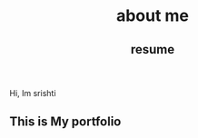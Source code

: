 <html>
<head>
<meta charset="UTF-8">
        <meta name="viewport" content="width=device-width, initial-scale=1.0">
<!--=============== FAVICON ===============-->
        <link rel="shortcut icon" href="" type="image/x-icon">
        <!--=============== SWIPER CSS ===============-->
        <link rel="stylesheet" href="task.css">
<!--=============== CSS ===============-->
        <link rel="stylesheet" href="task.css">
 <title> Responsive portfolio website Ansel </title>
    </head>
    <body>
        <!--=============== HEADER ===============-->
        <header class="header" id="header">
                <h1>about me</h1>
                <h2>resume</h2>
            </header>
<!--=============== MAIN ===============-->
        <main class="main">
            <!--=============== HOME ===============-->
            <section class="home section" id="home">
                    <p>Hi, Im srishti </p>
                </section>
            <!--=============== ABOUT ===============-->
            <section class="about section" id="about">
                </section>
 <!--=============== SKILLS ===============-->
            <section class="skills section" id="skills">
                    <h1>This is My portfolio</h1>
                 </section>
<!--=============== SERVICES ===============-->
            <section class="services section">
                </section>
<!--=============== WORK ===============-->
            <section class="work section" id="work">
                </section>
 <!--=============== TESTIMONIALS ===============-->
            <section class="testimonial section">
                 </section>
 <!--=============== CONTACT ===============-->
            <section class="contact section" id="contact">
                </section>
        </main>
<!--=============== FOOTER ===============-->
        <footer class="footer">
             </footer>
  <!--=============== SCROLLREVEAL ===============-->
        <script src=""></script>
 <!--=============== SWIPER JS ===============-->
        <script src=""></script>
  <!--=============== MIXITUP FILTER ===============-->
        <script src=""></script>
<!--=============== MAIN JS ===============-->
        <script src=""></script>
    </body>
</html>

